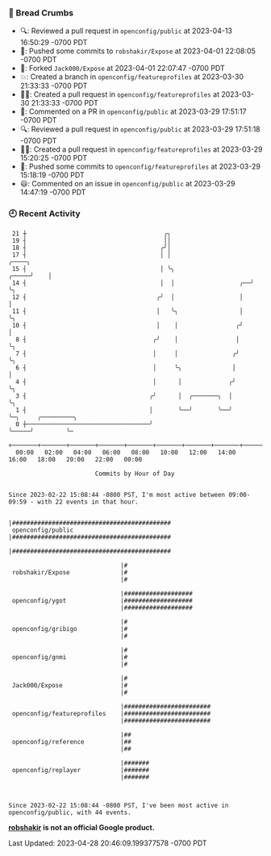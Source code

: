 ### 🍞 Bread Crumbs

 * 🔍: Reviewed a pull request in  `openconfig/public` at 2023-04-13 16:50:29 -0700 PDT
 * 🚢: Pushed some commits to `robshakir/Expose` at 2023-04-01 22:08:05 -0700 PDT
 * 🍴: Forked `Jack000/Expose` at 2023-04-01 22:07:47 -0700 PDT
 * 💥: Created a branch in `openconfig/featureprofiles` at 2023-03-30 21:33:33 -0700 PDT
 * ✍🏼: Created a pull request in `openconfig/featureprofiles` at 2023-03-30 21:33:33 -0700 PDT
 * 💬: Commented on a PR in  `openconfig/public` at 2023-03-29 17:51:17 -0700 PDT
 * 🔍: Reviewed a pull request in  `openconfig/public` at 2023-03-29 17:51:18 -0700 PDT
 * ✍🏼: Created a pull request in `openconfig/featureprofiles` at 2023-03-29 15:20:25 -0700 PDT
 * 🚢: Pushed some commits to `openconfig/featureprofiles` at 2023-03-29 15:18:19 -0700 PDT
 * 😃: Commented on an issue in `openconfig/public` at 2023-03-29 14:47:19 -0700 PDT

### 🕘 Recent Activity
```
 21 ┼                                      ╭╮
 19 ┤                                      ││
 18 ┤                                     ╭╯│
 17 ┤                                     │ │                            ╭────╮
 15 ┤                                     │ ╰╮                     ╭─────╯    │
 14 ┤                                     │  │                  ╭──╯          ╰╮
 12 ┤                                    ╭╯  │                  │              │
 11 ┤                                    │   ╰╮                 │              ╰╮
 10 ┤                                    │    │                ╭╯               │
  8 ┤                                   ╭╯    │                │                ╰╮
  7 ┤                                   │     │               ╭╯                 ╰╮
  6 ┤                                   │     ╰╮              │                   │
  4 ┤                                   │      │             ╭╯                   ╰╮
  3 ┤                                  ╭╯      │  ╭───────╮  │                     ╰╮
  1 ┤                                  │       ╰──╯       ╰──╯                      ╰─╮     ╭─────────╮
  0 ┼──────────────────────────────────╯                                              ╰─────╯         ╰─
    +───────+───────+───────+───────+───────+───────+───────+───────+───────+───────+───────+───────+────
  00:00   02:00   04:00   06:00   08:00   10:00   12:00   14:00   16:00   18:00   20:00   22:00   00:00   

						Commits by Hour of Day


Since 2023-02-22 15:08:44 -0800 PST, I'm most active between 09:00-09:59 - with 22 events in that hour.

```



```
                               |############################################
 openconfig/public             |############################################
                               |############################################

                               |#
 robshakir/Expose              |#
                               |#

                               |###################
 openconfig/ygot               |###################
                               |###################

                               |#
 openconfig/gribigo            |#
                               |#

                               |#
 openconfig/gnmi               |#
                               |#

                               |#
 Jack000/Expose                |#
                               |#

                               |########################
 openconfig/featureprofiles    |########################
                               |########################

                               |##
 openconfig/reference          |##
                               |##

                               |#######
 openconfig/replayer           |#######
                               |#######



Since 2023-02-22 15:08:44 -0800 PST, I've been most active in openconfig/public, with 44 events.

```
**[robshakir](mailto:robjs@google.com) is not an official Google product.**  


Last Updated: 2023-04-28 20:46:09.199377578 -0700 PDT
